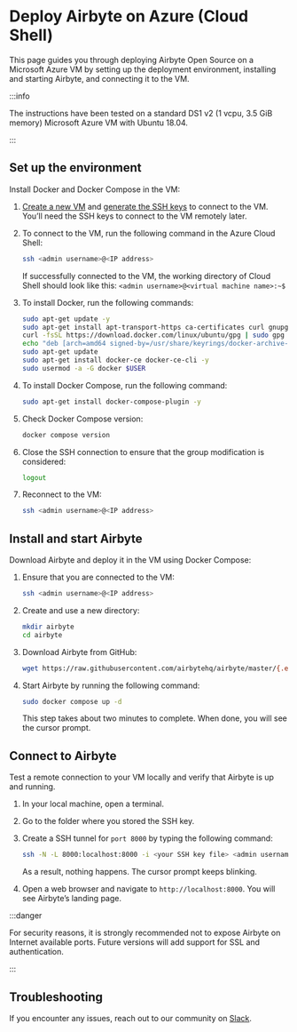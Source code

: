 # Deploy Airbyte on Azure (Cloud Shell)

This page guides you through deploying Airbyte Open Source on a Microsoft Azure VM by setting up the deployment environment, installing and starting Airbyte, and connecting it to the VM.

:::info

The instructions have been tested on a standard DS1 v2 (1 vcpu, 3.5 GiB memory) Microsoft Azure VM with Ubuntu 18.04.

:::

## Set up the environment

Install Docker and Docker Compose in the VM:

1. [Create a new VM](https://learn.microsoft.com/en-us/azure/virtual-machines/) and [generate the SSH keys](https://learn.microsoft.com/en-us/azure/virtual-machines/ssh-keys-portal) to connect to the VM. You’ll need the SSH keys to connect to the VM remotely later. 

2. To connect to the VM, run the following command in the Azure Cloud Shell:

    ```bash
    ssh <admin username>@<IP address>
    ```
    If successfully connected to the VM, the working directory of Cloud Shell should look like this: `<admin username>@<virtual machine name>:~$`

3. To install Docker, run the following commands:

    ```bash
    sudo apt-get update -y
    sudo apt-get install apt-transport-https ca-certificates curl gnupg lsb-release -y
    curl -fsSL https://download.docker.com/linux/ubuntu/gpg | sudo gpg --dearmor -o /usr/share/keyrings/docker-archive-keyring.gpg
    echo "deb [arch=amd64 signed-by=/usr/share/keyrings/docker-archive-keyring.gpg] https://download.docker.com/linux/ubuntu $(lsb_release -cs) stable" | sudo tee /etc/apt/sources.list.d/docker.list > /dev/null
    sudo apt-get update
    sudo apt-get install docker-ce docker-ce-cli -y
    sudo usermod -a -G docker $USER
    ```

4. To install Docker Compose, run the following command:

    ```bash
    sudo apt-get install docker-compose-plugin -y
    ```

5. Check Docker Compose version:

    ```bash
    docker compose version
    ```

6. Close the SSH connection to ensure that the group modification is considered:

    ```bash
    logout
    ```

7. Reconnect to the VM:

    ```bash
    ssh <admin username>@<IP address>
    ```

## Install and start Airbyte

Download Airbyte and deploy it in the VM using Docker Compose:

1. Ensure that you are connected to the VM:

    ```bash
    ssh <admin username>@<IP address>
    ```

2. Create and use a new directory:

    ```bash 
    mkdir airbyte
    cd airbyte
    ```

3. Download Airbyte from GitHub: 

    ```bash
    wget https://raw.githubusercontent.com/airbytehq/airbyte/master/{.env,docker-compose.yaml}
    ```

4. Start Airbyte by running the following command:

    ```bash
    sudo docker compose up -d
    ```
    This step takes about two minutes to complete. When done, you will see the cursor prompt.


## Connect to Airbyte

Test a remote connection to your VM locally and verify that Airbyte is up and running.

1. In your local machine, open a terminal. 
2. Go to the folder where you stored the SSH key.
3. Create a SSH tunnel for `port 8000` by typing the following command:

    ```bash 
    ssh -N -L 8000:localhost:8000 -i <your SSH key file> <admin username>@<IP address>
    ```
	As a result, nothing happens. The cursor prompt keeps blinking.

4. Open a web browser and navigate to `http://localhost:8000`. You will see Airbyte’s landing page. 

:::danger

For security reasons, it is strongly recommended not to expose Airbyte on Internet available ports. Future versions will add support for SSL and authentication.

:::

## Troubleshooting

If you encounter any issues, reach out to our community on [Slack](https://slack.airbyte.com/).
